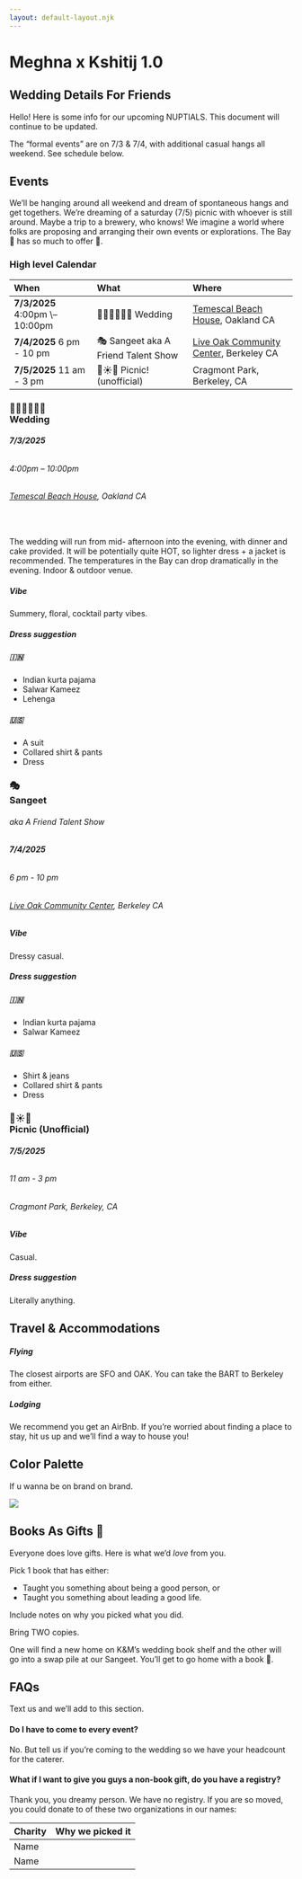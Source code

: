 ```yaml
---
layout: default-layout.njk
---
```

# **Meghna x Kshitij  1.0**

## Wedding Details For Friends

Hello\! Here is some info for our upcoming NUPTIALS. This document will continue to be updated.

The “formal events” are  on 7/3 & 7/4, with additional casual hangs all weekend. See schedule below.

## Events
We’ll be hanging around all weekend and dream of spontaneous hangs and get togethers. We’re dreaming of a saturday (7/5) picnic with whoever is still around. Maybe a trip to a brewery, who knows\! We imagine a world where folks are proposing and arranging their own events or explorations. The Bay 🌁 has so much to offer 💜.

### High level Calendar

| When                       | What           | Where |
| :---- | :---- | :---- |
| **7/3/2025** 4:00pm \– 10:00pm | 👰🏾‍♀️🤵🏾‍♂️ Wedding   | [Temescal Beach House](https://www.ebparks.org/reservations/event-venues/beach-house), Oakland CA  |
| **7/4/2025** 6 pm \- 10 pm | 🎭 Sangeet aka A Friend Talent Show |  [Live Oak Community Center](https://g.co/kgs/BzkusMH), Berkeley CA |
| **7/5/2025** 11 am \- 3 pm | 🧺☀️🍷 Picnic\! (unofficial)  | Cragmont Park, Berkeley, CA |

### 👰🏾‍♀️🤵🏾‍♂️<br/>Wedding
###### **7/3/2025**
###### _4:00pm – 10:00pm_
###### [Temescal Beach House](https://www.ebparks.org/reservations/event-venues/beach-house), Oakland CA

<br/>

The wedding will run from mid- afternoon into the evening, with dinner and cake
provided. It will be potentially quite HOT, so lighter dress \+ a jacket is
recommended. The temperatures in the Bay can drop dramatically in the evening.
Indoor & outdoor venue.

##### Vibe
Summery, floral, cocktail  party vibes.

##### Dress suggestion

##### 🇮🇳
- Indian kurta pajama
- Salwar Kameez
- Lehenga

##### 🇺🇸
- A suit
- Collared shirt & pants
- Dress

### 🎭<br/>Sangeet
###### _aka A Friend Talent Show_
###### **7/4/2025**
###### _6 pm \- 10 pm_
###### [Live Oak Community Center](https://g.co/kgs/BzkusMH), Berkeley CA

##### Vibe
Dressy casual.

##### Dress suggestion

##### 🇮🇳
- Indian kurta pajama
- Salwar Kameez

##### 🇺🇸
- Shirt & jeans
- Collared shirt & pants
- Dress

### 🧺☀️🍷<br/>Picnic (Unofficial)
###### **7/5/2025**
###### 11 am \- 3 pm
###### Cragmont Park, Berkeley, CA

##### Vibe
Casual.

##### Dress suggestion

Literally anything.

## Travel & Accommodations

##### Flying
The closest airports are SFO and OAK. You can take the BART to Berkeley from either.

##### Lodging
We recommend you get an AirBnb. If you’re worried about finding a place to stay, hit us up and we’ll find a way to house you\!

## Color Palette

If u wanna be on brand on brand.

![](./image1.png)

## Books As Gifts 📖

Everyone does love gifts. Here is what we’d *love* from you.

Pick 1 book that has either:

* Taught you something about being a good person, or
* Taught you something about leading a good life.

Include notes on why you picked what you did.

Bring TWO copies.

One will find a new home on K\&M’s wedding book shelf and the other will go into
a swap pile at our Sangeet. You’ll get to go home with a book 💜.

## FAQs

Text us and we’ll add to this section.

#### Do I have to come to every event?

No. But tell us if you’re coming to the wedding so we have your headcount for the caterer.

#### What if I want to give you guys a non-book gift, do you have a registry?

Thank you, you dreamy person. We have no registry. If you are so moved, you could donate to of these two organizations in our names:

| Charity | Why we picked it |
| :---- | :---- |
| Name |  |
| Name |  |

